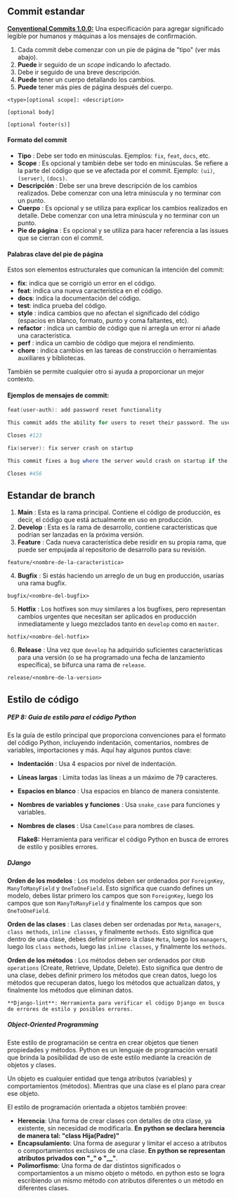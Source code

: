 ## Commit estandar

**[Conventional Commits 1.0.0:](https://www.conventionalcommits.org/en/v1.0.0/)** Una especificación para agregar significado legible por humanos y máquinas a los mensajes de confirmación.

1. Cada commit debe comenzar con un pie de página de "tipo" (ver más abajo).
2. **Puede** ir seguido de un *scope* indicando lo afectado.
3. Debe ir seguido de una breve descripción.
4. **Puede** tener un cuerpo detallando los cambios.
5. **Puede** tener más pies de página después del cuerpo.

```plaintext
<type>[optional scope]: <description>

[optional body]

[optional footer(s)]
```

#### Formato del commit

* **Tipo** : Debe ser todo en minúsculas. Ejemplos: `fix`, `feat`, `docs`, etc.
* **Scope** : Es opcional y también debe ser todo en minúsculas. Se refiere a la parte del código que se ve afectada por el commit. Ejemplo: `(ui)`, `(server)`, `(docs)`.
* **Descripción** : Debe ser una breve descripción de los cambios realizados. Debe comenzar con una letra minúscula y no terminar con un punto.
* **Cuerpo** : Es opcional y se utiliza para explicar los cambios realizados en detalle. Debe comenzar con una letra minúscula y no terminar con un punto.
* **Pie de página** : Es opcional y se utiliza para hacer referencia a las issues que se cierran con el commit.

#### Palabras clave del pie de página

Estos son elementos estructurales que comunican la intención del commit:

- **fix**: indica que se corrigió un error en el código.
- **feat**: indica una nueva característica en el código.
- **docs**: indica la documentación del código.
- **test**: indica prueba del código.
- **style** : indica cambios que no afectan el significado del código (espacios en blanco, formato, punto y coma faltantes, etc).
- **refactor** : indica un cambio de código que ni arregla un error ni añade una característica.
- **perf** : indica un cambio de código que mejora el rendimiento.
- **chore** : indica cambios en las tareas de construcción o herramientas auxiliares y bibliotecas.

También se permite cualquier otro si ayuda a proporcionar un mejor contexto.

#### **Ejemplos de mensajes de commit:**

```powershell
feat(user-auth): add password reset functionality

This commit adds the ability for users to reset their password. The user will receive an email with a link to reset their password.

Closes #123

```

```powershell
fix(server): fix server crash on startup

This commit fixes a bug where the server would crash on startup if the database was not reachable.

Closes #456

```

## Estandar de branch

1. **Main** : Esta es la rama principal. Contiene el código de producción, es decir, el código que está actualmente en uso en producción.
2. **Develop** : Esta es la rama de desarrollo, contiene características que podrían ser lanzadas en la próxima versión.
3. **Feature** : Cada nueva característica debe residir en su propia rama, que puede ser empujada al repositorio de desarrollo para su revisión.

```plaintext
feature/<nombre-de-la-caracteristica>
```

4. **Bugfix** : Si estás haciendo un arreglo de un bug en producción, usarías una rama bugfix.

```plaintext
bugfix/<nombre-del-bugfix>
```

5. **Hotfix** : Los hotfixes son muy similares a los bugfixes, pero representan cambios urgentes que necesitan ser aplicados en producción inmediatamente y luego mezclados tanto en `develop` como en `master`.

```plaintext
hotfix/<nombre-del-hotfix>
```

6. **Release** : Una vez que `develop` ha adquirido suficientes características para una versión (o se ha programado una fecha de lanzamiento específica), se bifurca una rama de `release`.

```plaintext
release/<nombre-de-la-version>
```


## Estilo de código

##### **PEP 8: Guía de estilo para el código Python**

Es la guía de estilo principal que proporciona convenciones para el formato del código Python, incluyendo indentación, comentarios, nombres de variables, importaciones y más. Aquí hay algunos puntos clave:

* **Indentación** : Usa 4 espacios por nivel de indentación.
* **Líneas largas** : Limita todas las líneas a un máximo de 79 caracteres.
* **Espacios en blanco** : Usa espacios en blanco de manera consistente.
* **Nombres de variables y funciones** : Usa `snake_case` para funciones y variables.
* **Nombres de clases** : Usa `CamelCase` para nombres de clases.

    **Flake8:** Herramienta para verificar el código Python en busca de errores de estilo y posibles errores.

##### DJango

 **Orden de los modelos** : Los modelos deben ser ordenados por `ForeignKey`, `ManyToManyField` y `OneToOneField`. Esto significa que cuando defines un modelo, debes listar primero los campos que son `ForeignKey`, luego los campos que son `ManyToManyField` y finalmente los campos que son `OneToOneField`.

 **Orden de las clases** : Las clases deben ser ordenadas por `Meta`, `managers`, `class methods`, `inline classes`, y finalmente `methods`. Esto significa que dentro de una clase, debes definir primero la clase `Meta`, luego los `managers`, luego los `class methods`, luego las `inline classes`, y finalmente los `methods`.

 **Orden de los métodos** : Los métodos deben ser ordenados por `CRUD operations` (Create, Retrieve, Update, Delete). Esto significa que dentro de una clase, debes definir primero los métodos que crean datos, luego los métodos que recuperan datos, luego los métodos que actualizan datos, y finalmente los métodos que eliminan datos.

    **Django-lint**: Herramienta para verificar el código Django en busca de errores de estilo y posibles errores.

##### **Object-Oriented Programming**

Este estilo de programación se centra en crear objetos que tienen propiedades y métodos. Python es un lenguaje de programación versatil que brinda la posibilidad de uso de este estilo mediante la creación de objetos y clases.

Un objeto es cualquier entidad que tenga atributos (variables) y comportamientos (métodos). Mientras que una clase es el plano para crear ese objeto.

El estilo de programación orientada a objetos también provee:

- **Herencia**: Una forma de crear clases con detalles de otra clase, ya existente, sin necesidad de modificarla. **En python se declara herencia de manera tal: "class Hija(Padre)"**
- **Encapsulamiento**: Una forma de asegurar y limitar el acceso a atributos o comportamientos exclusivos de una clase. **En python se representan atributos privados con "_" o "__"**.
- **Polimorfismo**: Una forma de dar distintos significados o comportamientos a un mismo objeto o método. en python esto se logra escribiendo un mismo método con atributos diferentes o un método en diferentes clases.

